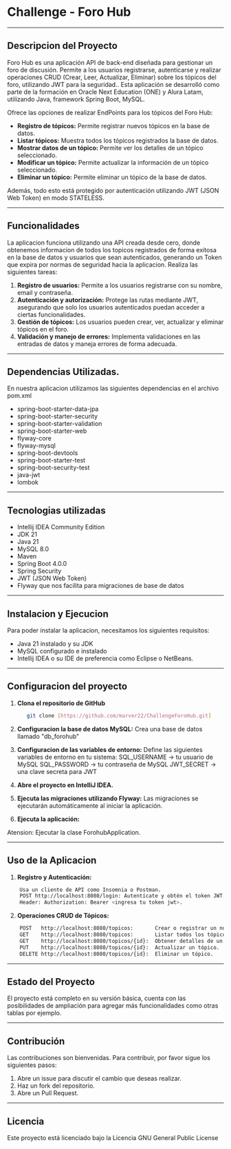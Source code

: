 # Challenge - Foro Hub
------



## Descripcion del Proyecto
Foro Hub es una aplicación API de back-end diseñada para gestionar un foro de discusión. 
Permite a los usuarios registrarse, autenticarse y realizar operaciones CRUD (Crear, Leer, Actualizar, Eliminar) sobre los tópicos del foro, utilizando JWT para la seguridad.. 
Esta aplicación se desarrolló como parte de la formación en Oracle Next Education (ONE) y Alura Latam, utilizando Java, framework Spring Boot, MySQL.

Ofrece las opciones de realizar EndPoints para los tópicos del Foro Hub:

* **Registro de tópicos:** Permite registrar nuevos tópicos en la base de datos.
* **Listar tópicos:** Muestra todos los tópicos registrados la base de datos.
* **Mostrar datos de un tópico:** Permite ver los detalles de un tópico seleccionado.
* **Modificar un tópico:** Permite actualizar la información de un tópico seleccionado.
* **Eliminar un tópico:** Permite eliminar un tópico de la base de datos.

Además, todo esto está protegido por autenticación utilizando JWT (JSON Web Token) en modo STATELESS.

------
## Funcionalidades
La aplicacion funciona utilizando una API creada desde cero, donde obtenemos informacion de todos los topicos registrados de forma exitosa en la base de datos 
y usuarios que sean autenticados, generando un Token que expira por normas de seguridad hacia la aplicacion. Realiza las siguientes tareas:

1. **Registro de usuarios:** Permite a los usuarios registrarse con su nombre, email y contraseña.
2. **Autenticación y autorización:** Protege las rutas mediante JWT, asegurando que solo los usuarios autenticados puedan acceder a ciertas funcionalidades.
3. **Gestión de tópicos:** Los usuarios pueden crear, ver, actualizar y eliminar tópicos en el foro.
4. **Validación y manejo de errores:** Implementa validaciones en las entradas de datos y maneja errores de forma adecuada.
  
------
## Dependencias Utilizadas.
 En nuestra aplicacion utilizamos las siguientes dependencias en el archivo pom.xml
* spring-boot-starter-data-jpa
* spring-boot-starter-security
* spring-boot-starter-validation
* spring-boot-starter-web
* flyway-core
* flyway-mysql
* spring-boot-devtools
* spring-boot-starter-test
* spring-boot-security-test
* java-jwt
* lombok

------

## Tecnologias utilizadas
* Intellij IDEA Community Edition
* JDK 21
* Java 21
* MySQL 8.0
* Maven
* Spring Boot 4.0.0
* Spring Security
* JWT (JSON Web Token)
* Flyway que nos facilita para migraciones de base de datos

------

## Instalacion y Ejecucion
Para poder instalar la aplicacion, necesitamos los siguientes requisitos:
* Java 21 instalado y su JDK
* MySQL configurado e instalado
* Intellij IDEA o su IDE de preferencia como Eclipse o NetBeans.

------

## Configuracion del proyecto
1. **Clona el repositorio de GitHub**
   ```bash
      git clone [https://github.com/marver22/ChallengeForoHub.git]
   ```
2. **Configuracion la base de datos MySQL:**
   Crea una base de datos llamado "db_forohub"
    
3. **Configuracion de las variables de entorno:**
    Define las siguientes variables de entorno en tu sistema:
      SQL_USERNAME -> tu usuario de MySQL
      SQL_PASSWORD -> tu contraseña de MySQL
      JWT_SECRET -> una clave secreta para JWT
   
4. **Abre el proyecto en IntelliJ IDEA.**

5. **Ejecuta las migraciones utilizando Flyway:**
  Las migraciones se ejecutarán automáticamente al iniciar la aplicación.

7. **Ejecuta la aplicación:**

Atension: Ejecutar la clase ForohubApplication.

------
## Uso de la Aplicacion
1. **Registro y Autenticación:**
```bash
    Usa un cliente de API como Insomnia o Postman.
    POST http://localhost:8080/login: Autentícate y obtén el token JWT.
    Header: Authorization: Bearer <ingresa tu token jwt>.
```

2. **Operaciones CRUD de Tópicos:**
```bash
    POST   http://localhost:8080/topicos:       Crear o registrar un nuevo tópico.
    GET    http://localhost:8080/topicos:       Listar todos los tópicos.
    GET    http://localhost:8080/topicos/{id}:  Obtener detalles de un tópico específico.
    PUT    http://localhost:8080/topicos/{id}:  Actualizar un tópico.
    DELETE http://localhost:8080/topicos/{id}:  Eliminar un tópico.
```

------
## Estado del Proyecto
El proyecto está completo en su versión básica, cuenta con las posibilidades de ampliación para agregar más funcionalidades como otras tablas por ejemplo.

------
## Contribución
Las contribuciones son bienvenidas. Para contribuir, por favor sigue los siguientes pasos:

1. Abre un issue para discutir el cambio que deseas realizar.
2. Haz un fork del repositorio.
3. Abre un Pull Request.

------
## Licencia
Este proyecto está licenciado bajo la Licencia GNU General Public License
